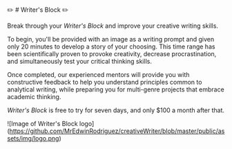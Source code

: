 :pencil2: # Writer's Block :pencil2:

Break through your *Writer's Block* and improve your creative writing skills.

To begin, you'll be provided with an image as a writing prompt and given only 20 minutes to
develop a story of your choosing. This time range has been scientifically proven
to provoke creativity, decrease procrastination, and simultaneously test your critical
thinking skills.

Once completed, our experienced mentors will provide you with constructive
feedback to help you understand principles common to analytical writing, while
preparing you for multi-genre projects that embrace academic thinking.

*Writer's Block* is free to try for seven days, and only $100 a month after
that.


![Image of Writer's Block logo]
(https://github.com/MrEdwinRodriguez/creativeWriter/blob/master/public/assets/img/logo.png)
